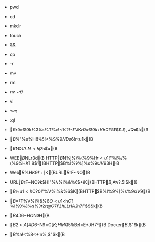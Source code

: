 
- pwd
- cd
- mkdir
- touch
- &&
- cp
- -r
- mv
- rm
- rm -rf/
- vi
- :wq
- :q!


- $B%5!<%P!<!!%5!<%S%9$rDs6!$9$k%3%s%T%e!<%?!<!"$J$K$rDs6!$9$k$+$K$h$C$F8F$SJ}$,JQ$o$k(B
- $B%/%i%$%"%s%H!!%5!<%S%9$NDs6!$r<u$1$k(B
- $B%W%m%H%3%k!!%3%s%T%e!<%?F1;N$NDL?.$N<h$j7h$a(B
- WEB$B%5!<%P!<$NLr3d(B HTTP$B$N%j%/%(%9%H$r<u$1!"%j%/%(%9%H$K1~$8$?(BHTTP$B%l%9%]%s%9$rJV$9$3$H(B
- Web$B%5%$%H$K%"%/%;%9$9$k:]$K(BURL$B$rF~NO(B
- URL$B$rF~NO$9$k$H!"%V%i%&%6$+$i%5!<%P$K(BHTTP$B%j%/%(%9%H$,Aw?.$5$l$k(B
- $B%j%/%(%9%H$r<u$1<h$C$?%5!<%P$O!"%V%i%&%6$K(BHTTP$B%l%9%]%s%9$rJV$9(B
- $B$=$7$F%V%i%&%6$O<u$1<h$C$?%l%9%]%s%9$r2r@O$7$F2hLL$rIA2h$7$F$$$k(B
- $B4D6-$H$O%5!<%P!<$N$3$H(B
- $B2>A[4D6-$N9=C[$K;HMQ$5$l$kBeI=E*$J%=%U%H%&%'%"$H$7$F(B Docker$B$,$"$k(B
- $B%Y!<%9%$%a!<%8<+:n%$%a!<%8$,$"$k(B
